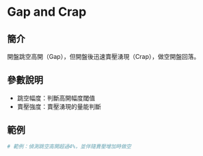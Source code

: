 # Gap and Crap

## 簡介
開盤跳空高開（Gap），但開盤後迅速賣壓湧現（Crap），做空開盤回落。

## 參數說明
- 跳空幅度：判斷高開幅度閾值
- 賣壓強度：賣壓湧現的量能判斷

## 範例
```python
# 範例：偵測跳空高開超過4%，並伴隨賣壓增加時做空